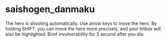 # saishogen_danmaku


The hero is shooting automatically.
Use arrow keys to move the hero. 
By holding SHIFT, you can move the hero more precisely, and your hitbox will also be highlighted.
Brief invulnerability for 3 second after you die.
